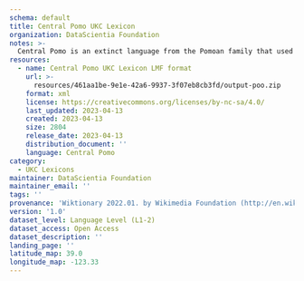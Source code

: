 ```yaml
---
schema: default
title: Central Pomo UKC Lexicon
organization: DataScientia Foundation
notes: >-
  Central Pomo is an extinct language from the Pomoan family that used to be spoken in North America. The UKC Lexicon of Central Pomo is represented as a lexico-semantic network. It consists of words, word senses, synsets, as well as sense-level and synset-level relationships
resources:
  - name: Central Pomo UKC Lexicon LMF format
    url: >-
      resources/461aa1be-9e1e-42a6-9937-3f07eb8cb3fd/output-poo.zip
    format: xml
    license: https://creativecommons.org/licenses/by-nc-sa/4.0/
    last_updated: 2023-04-13
    created: 2023-04-13
    size: 2804
    release_date: 2023-04-13
    distribution_document: ''
    language: Central Pomo
category:
  - UKC Lexicons
maintainer: DataScientia Foundation
maintainer_email: ''
tags: ''
provenance: 'Wiktionary 2022.01. by Wikimedia Foundation (http://en.wiktionary.org); CogNet 2.1 by Khuyagbaatar Batsuren, National University of Mongolia (http://cognet.ukc.disi.unitn.it); Native Languages of the Americas 2021.11. by Laura Redish and Orrin Lewis (http://www.native-languages.org); Princeton WordNet 2.1 by Princeton University (https://wordnet.princeton.edu)'
version: '1.0'
dataset_level: Language Level (L1-2)
dataset_access: Open Access
dataset_description: ''
landing_page: ''
latitude_map: 39.0
longitude_map: -123.33
---
```

